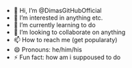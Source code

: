 - 👋 Hi, I’m @DimasGitHubOfficial
- 👀 I’m interested in anything etc.
- 🌱 I’m currently learning to do
- 💞️ I’m looking to collaborate on anything
- 📫 How to reach me (get popularaty)
- 😄 Pronouns: he/him/his
- ⚡ Fun fact: how am i suppoused to do

<!---
DimasGitHubOfficial/DimasGitHubOfficial is a ✨ special ✨ repository because its `README.md` (this file) appears on your GitHub profile.
You can click the Preview link to take a look at your changes.
--->

